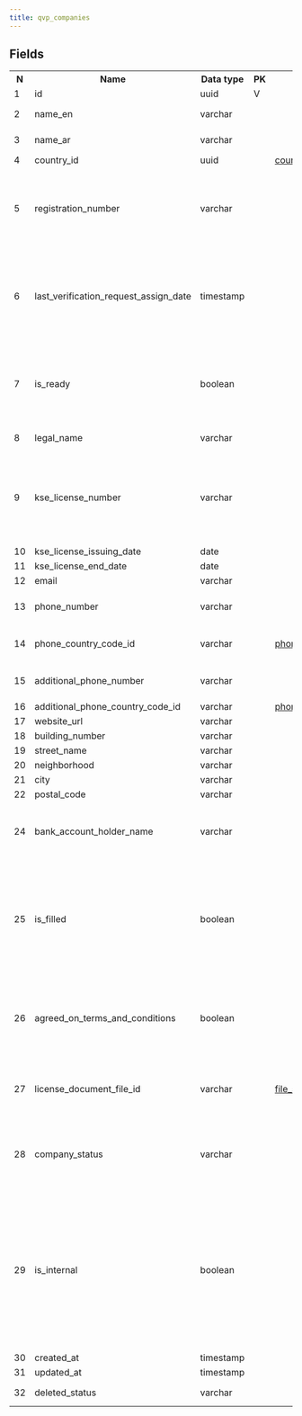 ```yaml
---
title: qvp_companies 
---
```


## Fields

<table style="width: 100%">
    <colgroup>
       <col span="1" style="width: 3%;"/>
       <col span="1" style="width: 12%;"/>
       <col span="1" style="width: 10%;"/>
       <col span="1" style="width: 3%;"/>
       <col span="1" style="width: 12%;"/>
       <col span="1" style="width: 60%;"/>
    </colgroup>
  <tr>
    <th>N</th>
    <th>Name</th>
    <th>Data type</th>
    <th>PK</th>
    <th>FK</th>
    <th>Description</th>
  </tr>
<tr><td>1</td><td>id</td><td>uuid</td><td>V</td><td></td><td>autogenerated</td></tr>
<tr><td>2</td><td>name_en</td><td>varchar</td><td></td><td></td><td>Display name in English</td></tr>
<tr><td>3</td><td>name_ar</td><td>varchar</td><td></td><td></td><td>Display name in Arabic</td></tr>
<tr><td>4</td><td>country_id</td><td>uuid</td><td></td><td><a href="countries-uni.md">countries</a></td><td></td></tr>
<tr><td>5</td><td>registration_number</td><td>varchar</td><td></td><td></td><td>Tax (registration) number of the company in the country where it is registered</td></tr>
<tr><td>6</td><td>last_verification_request_assign_date</td><td>timestamp</td><td></td><td></td><td>Statistics: last (the latest) date when a verification request was assigned to this service provider</td></tr>
<tr><td>7</td><td>is_ready</td><td>boolean</td><td></td><td></td><td>TODO: what does 'ready' mean in this context? is_active? Show it in webapp?</td></tr>
<tr><td>8</td><td>legal_name</td><td>varchar</td><td></td><td></td><td>Legal name of the company</td></tr>
<tr><td>9</td><td>kse_license_number</td><td>varchar</td><td></td><td></td><td>A license issued by KSE to the company's own country to perform verification services?</td></tr>
<tr><td>10</td><td>kse_license_issuing_date</td><td>date</td><td></td><td></td><td></td></tr>
<tr><td>11</td><td>kse_license_end_date</td><td>date</td><td></td><td></td><td></td></tr>
<tr><td>12</td><td>email</td><td>varchar</td><td></td><td></td><td></td></tr>
<tr><td>13</td><td>phone_number</td><td>varchar</td><td></td><td></td><td>Phone number without country code</td></tr>
<tr><td>14</td><td>phone_country_code_id</td><td>varchar</td><td></td><td><a href="phone_country_codes-uni.md">phone_country_codes</a></td><td>Country code for phone_number</td></tr>
<tr><td>15</td><td>additional_phone_number</td><td>varchar</td><td></td><td></td><td>Additional telephone number</td></tr>
<tr><td>16</td><td>additional_phone_country_code_id</td><td>varchar</td><td></td><td><a href="phone_country_codes-uni.md">phone_country_codes</a></td><td></td></tr>
<tr><td>17</td><td>website_url</td><td>varchar</td><td></td><td></td><td></td></tr>
<tr><td>18</td><td>building_number</td><td>varchar</td><td></td><td></td><td></td></tr>
<tr><td>19</td><td>street_name</td><td>varchar</td><td></td><td></td><td></td></tr>
<tr><td>20</td><td>neighborhood</td><td>varchar</td><td></td><td></td><td></td></tr>
<tr><td>21</td><td>city</td><td>varchar</td><td></td><td></td><td></td></tr>
<tr><td>22</td><td>postal_code</td><td>varchar</td><td></td><td></td><td></td></tr>
<tr><td>24</td><td>bank_account_holder_name</td><td>varchar</td><td></td><td></td><td>Company name as must be used in payment documents</td></tr>
<tr><td>25</td><td>is_filled</td><td>boolean</td><td></td><td></td><td>TODO: not sure what does that mean but there are records with both true and false, so probably it is still in use</td></tr>
<tr><td>26</td><td>agreed_on_terms_and_conditions</td><td>boolean</td><td></td><td></td><td>The service provider company has agreed on terms and conditions by Takamol</td></tr>
<tr><td>27</td><td>license_document_file_id</td><td>varchar</td><td></td><td><a href="file_storage-uni.md">file_storage</a></td><td>A reference to a file that contains the company's license.</td></tr>
<tr><td>28</td><td>company_status</td><td>varchar</td><td></td><td></td><td>Current status of the company. One of: active, deactivated, suspended.</td></tr>
<tr><td>29</td><td>is_internal</td><td>boolean</td><td></td><td></td><td>There are SPs considered as internal, thus belonging to Takamol holding. They can verify some specific requests, this bool is used to ensure the correct work of the Load balancer</td></tr>
<tr><td>30</td><td>created_at</td><td>timestamp</td><td></td><td></td><td></td></tr>
<tr><td>31</td><td>updated_at</td><td>timestamp</td><td></td><td></td><td></td></tr>
<tr><td>32</td><td>deleted_status</td><td>varchar</td><td></td><td></td><td>ACTIVE, DELETED</td></tr>

</table>